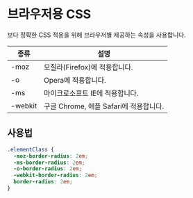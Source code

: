# 브라우저용 CSS

보다 정확한 CSS 적용을 위해 브라우저별 제공하는 속성을 사용합니다.

| 종류    | 설명                                   |
| ------- | -------------------------------------- |
| -moz    | 모질라(Firefox)에 적용합니다.          |
| -o      | Opera에 적용합니다.                    |
| -ms     | 마이크로소프트 IE에 적용합니다.        |
| -webkit | 구글 Chrome, 애플 Safari에 적용합니다. |

## 사용법

```css
.elementClass {
  -moz-border-radius: 2em;
  -ms-border-radius: 2em;
  -o-border-radius: 2em;
  -webkit-border-radius: 2em;
  border-radius: 2em;
}
```
